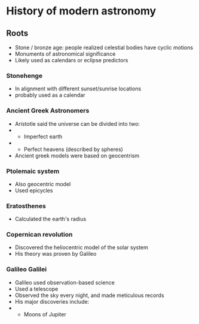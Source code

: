 # History of modern astronomy
## Roots
* Stone / bronze age: people realized celestial bodies have cyclic motions
* Monuments of astronomical significance
* Likely used as calendars or eclipse predictors
### Stonehenge
* In alignment with different sunset/sunrise locations
* probably used as a calendar
### Ancient Greek Astronomers
* Aristotle said the universe can be divided into two:
* * Imperfect earth
* * Perfect heavens (described by spheres)
* Ancient greek models were based on geocentrism
### Ptolemaic system
* Also geocentric model
* Used epicycles
### Eratosthenes
* Calculated the earth's radius
### Copernican revolution
* Discovered the heliocentric model of the solar system
* His theory was proven by Galileo
### Galileo Galilei
* Galileo used observation-based science
* Used a telescope
* Observed the sky every night, and made meticulous records
* His major discoveries include:
* * Moons of Jupiter